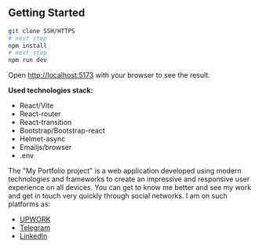 ## Getting Started


```bash
git clone SSH/HTTPS
# next step
npm install
# next step
npm run dev
```

Open [http://localhost:5173](http://localhost:5173) with your browser to see the result.

**Used technologies stack:**

- React/Vite
- React-router
- React-transition
- Bootstrap/Bootstrap-react
- Helmet-async
- Emailjs/browser
- .env


The "My Portfolio project" is a web application developed using modern technologies and frameworks to create an impressive and responsive user experience on all devices.
You can get to know me better and see my work and get in touch very quickly through social networks.
I am on such platforms as: 
- [UPWORK](https://www.upwork.com/freelancers/~0182116cc42c5fde78)
- [Telegram](https://t.me/deceser)
- [LinkedIn](https://www.linkedin.com/in/denys-bezverkhyi-80a79b266/)
